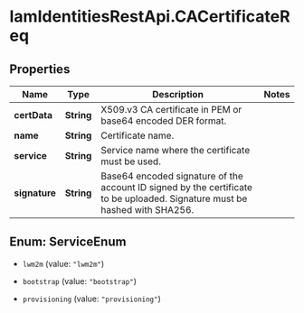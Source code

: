 # IamIdentitiesRestApi.CACertificateReq

## Properties
Name | Type | Description | Notes
------------ | ------------- | ------------- | -------------
**certData** | **String** | X509.v3 CA certificate in PEM or base64 encoded DER format. | 
**name** | **String** | Certificate name. | 
**service** | **String** | Service name where the certificate must be used. | 
**signature** | **String** | Base64 encoded signature of the account ID signed by the certificate to be uploaded. Signature must be hashed with SHA256. | 


<a name="ServiceEnum"></a>
## Enum: ServiceEnum


* `lwm2m` (value: `"lwm2m"`)

* `bootstrap` (value: `"bootstrap"`)

* `provisioning` (value: `"provisioning"`)




